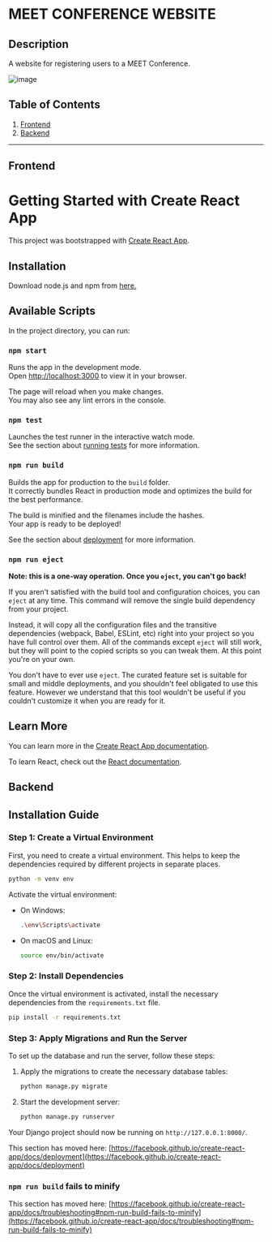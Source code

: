 # MEET CONFERENCE WEBSITE

## Description
A website for registering users to a MEET Conference.

![image](https://github.com/N1heo/meetconf/assets/96371464/b897371e-2e70-451f-a3c3-9c9f4d726e20)


## Table of Contents

1. [Frontend](#frontend)
2. [Backend](#backend)
---

## Frontend
# Getting Started with Create React App

This project was bootstrapped with [Create React App](https://github.com/facebook/create-react-app).

## Installation
Download node.js and npm from [here.](https://nodejs.org/)

## Available Scripts

In the project directory, you can run:

### `npm start`

Runs the app in the development mode.\
Open [http://localhost:3000](http://localhost:3000) to view it in your browser.

The page will reload when you make changes.\
You may also see any lint errors in the console.

### `npm test`

Launches the test runner in the interactive watch mode.\
See the section about [running tests](https://facebook.github.io/create-react-app/docs/running-tests) for more information.

### `npm run build`

Builds the app for production to the `build` folder.\
It correctly bundles React in production mode and optimizes the build for the best performance.

The build is minified and the filenames include the hashes.\
Your app is ready to be deployed!

See the section about [deployment](https://facebook.github.io/create-react-app/docs/deployment) for more information.

### `npm run eject`

**Note: this is a one-way operation. Once you `eject`, you can't go back!**

If you aren't satisfied with the build tool and configuration choices, you can `eject` at any time. This command will remove the single build dependency from your project.

Instead, it will copy all the configuration files and the transitive dependencies (webpack, Babel, ESLint, etc) right into your project so you have full control over them. All of the commands except `eject` will still work, but they will point to the copied scripts so you can tweak them. At this point you're on your own.

You don't have to ever use `eject`. The curated feature set is suitable for small and middle deployments, and you shouldn't feel obligated to use this feature. However we understand that this tool wouldn't be useful if you couldn't customize it when you are ready for it.

## Learn More

You can learn more in the [Create React App documentation](https://facebook.github.io/create-react-app/docs/getting-started).

To learn React, check out the [React documentation](https://reactjs.org/).

## Backend

## Installation Guide

### Step 1: Create a Virtual Environment
First, you need to create a virtual environment. This helps to keep the dependencies required by different projects in separate places.

```bash
python -m venv env
```

Activate the virtual environment:

- On Windows:
  ```bash
  .\env\Scripts\activate
  ```
- On macOS and Linux:
  ```bash
  source env/bin/activate
  ```

### Step 2: Install Dependencies
Once the virtual environment is activated, install the necessary dependencies from the `requirements.txt` file.

```bash
pip install -r requirements.txt
```

### Step 3: Apply Migrations and Run the Server
To set up the database and run the server, follow these steps:

1. Apply the migrations to create the necessary database tables:
   ```bash
   python manage.py migrate
   ```

2. Start the development server:
   ```bash
   python manage.py runserver
   ```

Your Django project should now be running on `http://127.0.0.1:8000/`.

This section has moved here: [https://facebook.github.io/create-react-app/docs/deployment](https://facebook.github.io/create-react-app/docs/deployment)

### `npm run build` fails to minify

This section has moved here: [https://facebook.github.io/create-react-app/docs/troubleshooting#npm-run-build-fails-to-minify](https://facebook.github.io/create-react-app/docs/troubleshooting#npm-run-build-fails-to-minify)

